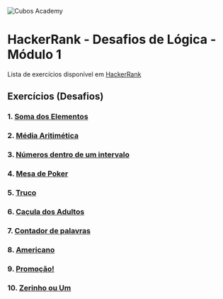 ![Cubos Academy](https://i.imgur.com/xG74tOh.png)

# HackerRank - Desafios de Lógica - Módulo 1

Lista de exercícios disponível em
[HackerRank](https://www.hackerrank.com/contests/desafio-de-logica-modulo-1-b2b-t03-dbe-ifood/challenges)

## Exercícios (Desafios)

### 1. [Soma dos Elementos](https://www.hackerrank.com/contests/desafio-de-logica-modulo-1-b2b-t03-dbe-ifood/challenges/soma-dos-elementos)

### 2. [Média Aritimética](https://www.hackerrank.com/contests/desafio-de-logica-modulo-1-b2b-t03-dbe-ifood/challenges/media-aritimetica)

### 3. [Números dentro de um intervalo](https://www.hackerrank.com/contests/desafio-de-logica-modulo-1-b2b-t03-dbe-ifood/challenges/numeros-dentro-de-um-intervalo)

### 4. [Mesa de Poker](https://www.hackerrank.com/contests/desafio-de-logica-modulo-1-b2b-t03-dbe-ifood/challenges/mesa-de-poker)

### 5. [Truco](https://www.hackerrank.com/contests/desafio-de-logica-modulo-1-b2b-t03-dbe-ifood/challenges/truco)

### 6. [Caçula dos Adultos](https://www.hackerrank.com/contests/desafio-de-logica-modulo-1-b2b-t03-dbe-ifood/challenges/cacula-dos-adultos)

### 7. [Contador de palavras](https://www.hackerrank.com/contests/desafio-de-logica-modulo-1-b2b-t03-dbe-ifood/challenges/contador-de-palavras)

### 8. [Americano](https://www.hackerrank.com/contests/desafio-de-logica-modulo-1-b2b-t03-dbe-ifood/challenges/americano)

### 9. [Promoção!](https://www.hackerrank.com/contests/desafio-de-logica-modulo-1-b2b-t03-dbe-ifood/challenges/promocao)

### 10. [Zerinho ou Um](https://www.hackerrank.com/contests/desafio-de-logica-modulo-1-b2b-t03-dbe-ifood/challenges/zerinho-ou-um)
